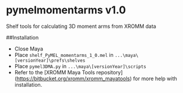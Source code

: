 # pymelmomentarms v1.0
Shelf tools for calculating 3D moment arms from XROMM data

##Installation
* Close Maya
* Place `shelf_PyMEL_momentarms_1_0.mel`  in `...\maya\[versionYear]\prefs\shelves`
* Place `pymel3DMA.py` in `...\maya\[versionYear]\scripts`
* Refer to the [XROMM Maya Tools repository] (https://bitbucket.org/xromm/xromm_mayatools) for more help with installation.
